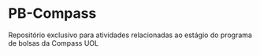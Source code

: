 # PB-Compass
Repositório exclusivo para atividades relacionadas ao estágio do programa de bolsas da Compass UOL
